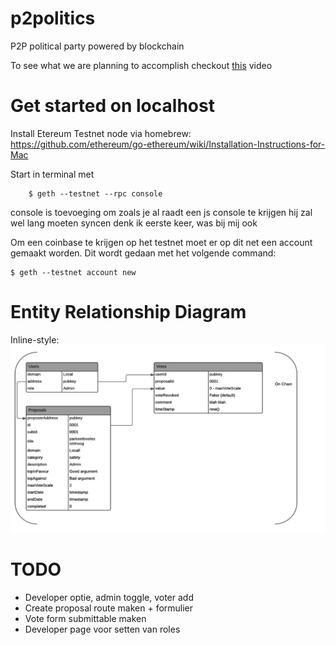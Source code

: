 # p2politics
P2P political party powered by blockchain

To see what we are planning to accomplish checkout [this](https://www.youtube.com/watch?v=9mzaXMoaybg) video

# Get started on localhost
Install Etereum Testnet node via homebrew:
    https://github.com/ethereum/go-ethereum/wiki/Installation-Instructions-for-Mac

Start in terminal met
```
    $ geth --testnet --rpc console
```
console is toevoeging om zoals je al raadt een js console te krijgen
hij zal wel lang moeten syncen denk ik eerste keer, was bij mij ook

Om een coinbase te krijgen op het testnet moet er op dit net een account gemaakt worden.
Dit wordt gedaan met het volgende command:
```
$ geth --testnet account new
```

# Entity Relationship Diagram
Inline-style:
![alt text](docs/entity_relationship_diagram.png "ERD")

# TODO
- Developer optie, admin toggle, voter add
- Create proposal route maken + formulier
- Vote form submittable maken
- Developer page voor setten van roles
